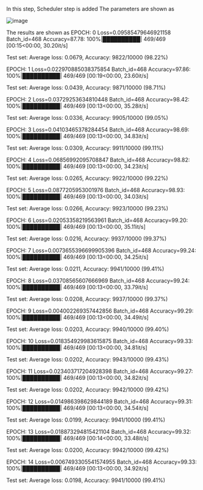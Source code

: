 In this step,
Scheduler step is added
The parameters are shown as

![image](https://user-images.githubusercontent.com/79099957/213781241-2b997668-4ae4-4bfe-ac53-d38e3c49542a.png)

The results are shown as
EPOCH: 0
Loss=0.09585479646921158 Batch_id=468 Accuracy=87.78: 100%|██████████| 469/469 [00:15<00:00, 30.20it/s]

Test set: Average loss: 0.0679, Accuracy: 9822/10000 (98.22%)

EPOCH: 1
Loss=0.022970885038375854 Batch_id=468 Accuracy=97.86: 100%|██████████| 469/469 [00:19<00:00, 23.60it/s]

Test set: Average loss: 0.0439, Accuracy: 9871/10000 (98.71%)

EPOCH: 2
Loss=0.03729253634810448 Batch_id=468 Accuracy=98.42: 100%|██████████| 469/469 [00:13<00:00, 35.28it/s]

Test set: Average loss: 0.0336, Accuracy: 9905/10000 (99.05%)

EPOCH: 3
Loss=0.04103465378284454 Batch_id=468 Accuracy=98.69: 100%|██████████| 469/469 [00:13<00:00, 34.83it/s]

Test set: Average loss: 0.0309, Accuracy: 9911/10000 (99.11%)

EPOCH: 4
Loss=0.06856992095708847 Batch_id=468 Accuracy=98.82: 100%|██████████| 469/469 [00:13<00:00, 34.23it/s]

Test set: Average loss: 0.0265, Accuracy: 9922/10000 (99.22%)

EPOCH: 5
Loss=0.0877205953001976 Batch_id=468 Accuracy=98.93: 100%|██████████| 469/469 [00:13<00:00, 34.03it/s]

Test set: Average loss: 0.0266, Accuracy: 9923/10000 (99.23%)

EPOCH: 6
Loss=0.02053358219563961 Batch_id=468 Accuracy=99.20: 100%|██████████| 469/469 [00:13<00:00, 35.11it/s]

Test set: Average loss: 0.0216, Accuracy: 9937/10000 (99.37%)

EPOCH: 7
Loss=0.0073655396699905396 Batch_id=468 Accuracy=99.24: 100%|██████████| 469/469 [00:13<00:00, 34.25it/s]

Test set: Average loss: 0.0211, Accuracy: 9941/10000 (99.41%)

EPOCH: 8
Loss=0.03708565607666969 Batch_id=468 Accuracy=99.24: 100%|██████████| 469/469 [00:13<00:00, 33.79it/s]

Test set: Average loss: 0.0208, Accuracy: 9937/10000 (99.37%)

EPOCH: 9
Loss=0.004002269357442856 Batch_id=468 Accuracy=99.29: 100%|██████████| 469/469 [00:13<00:00, 34.49it/s]

Test set: Average loss: 0.0203, Accuracy: 9940/10000 (99.40%)

EPOCH: 10
Loss=0.018354929983615875 Batch_id=468 Accuracy=99.33: 100%|██████████| 469/469 [00:13<00:00, 34.81it/s]

Test set: Average loss: 0.0202, Accuracy: 9943/10000 (99.43%)

EPOCH: 11
Loss=0.023403717204928398 Batch_id=468 Accuracy=99.27: 100%|██████████| 469/469 [00:13<00:00, 34.82it/s]

Test set: Average loss: 0.0202, Accuracy: 9942/10000 (99.42%)

EPOCH: 12
Loss=0.014986398629844189 Batch_id=468 Accuracy=99.31: 100%|██████████| 469/469 [00:13<00:00, 34.54it/s]

Test set: Average loss: 0.0199, Accuracy: 9941/10000 (99.41%)

EPOCH: 13
Loss=0.018873294815421104 Batch_id=468 Accuracy=99.32: 100%|██████████| 469/469 [00:14<00:00, 33.48it/s]

Test set: Average loss: 0.0200, Accuracy: 9942/10000 (99.42%)

EPOCH: 14
Loss=0.0067493305541574955 Batch_id=468 Accuracy=99.33: 100%|██████████| 469/469 [00:13<00:00, 34.92it/s]

Test set: Average loss: 0.0198, Accuracy: 9941/10000 (99.41%)
